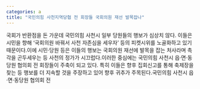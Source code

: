 ```yaml
---
categories: a
title: "국민의힘 사천지역당협 전 회장들 국회의원 재선 발목잡나"
---
```

국회가 반환점을 돈 가운데 국민의힘 사천시 일부 당원들의 행보가 심상치 않다. 이들은 시민을 향해 ‘국회의원 바꿔서 사천 자존심을 세우자’ 등의 피켓시위를 노골화하고 있기 때문이다.이에 시민·당원 등은 이들의 행보는 국회의원 재선에 발목을 잡는 처사라며 촉각을 곤두세우는 등 사천의 정가가 시끄럽다.이러한 중심에는 국민의힘 사천시 읍·면·동당원 협의회 전 회장들이 주축이 되고 있다. 특히 이들은 향후 집회신고를 통해 축제장을 찾는 등 행보를 더 지속할 것을 주장하고 있어 향후 귀추가 주목된다.국민의힘 사천시 읍·면·동당원 협의회 전